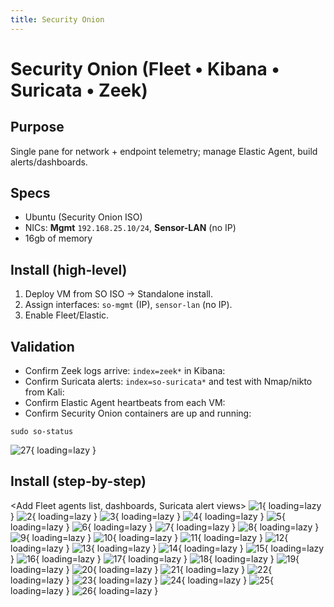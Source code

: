 ```yaml
---
title: Security Onion
---
```


# Security Onion (Fleet • Kibana • Suricata • Zeek)

## Purpose
Single pane for network + endpoint telemetry; manage Elastic Agent, build alerts/dashboards.

## Specs
- Ubuntu (Security Onion ISO)
- NICs: **Mgmt** `192.168.25.10/24`, **Sensor-LAN** (no IP)
- 16gb of memory

## Install (high‑level)
1. Deploy VM from SO ISO → Standalone install.
2. Assign interfaces: `so-mgmt` (IP), `sensor-lan` (no IP).
3. Enable Fleet/Elastic.

## Validation
- Confirm Zeek logs arrive: `index=zeek*` in Kibana:
- Confirm Suricata alerts: `index=so-suricata*` and test with Nmap/nikto from Kali:
- Confirm Elastic Agent heartbeats from each VM:
- Confirm Security Onion containers are up and running:
```
sudo so-status
```
![27](img/securityonion/27.png){ loading=lazy }

## Install (step-by-step)
<Add Fleet agents list, dashboards, Suricata alert views>
![1](img/securityonion/1.png){ loading=lazy }
![2](img/securityonion/2.png){ loading=lazy }
![3](img/securityonion/3.png){ loading=lazy }
![4](img/securityonion/4.png){ loading=lazy }
![5](img/securityonion/5.png){ loading=lazy }
![6](img/securityonion/6.png){ loading=lazy }
![7](img/securityonion/7.png){ loading=lazy }
![8](img/securityonion/8.png){ loading=lazy }
![9](img/securityonion/9.png){ loading=lazy }
![10](img/securityonion/10.png){ loading=lazy }
![11](img/securityonion/11.png){ loading=lazy }
![12](img/securityonion/12.png){ loading=lazy }
![13](img/securityonion/13.png){ loading=lazy }
![14](img/securityonion/14.png){ loading=lazy }
![15](img/securityonion/15.png){ loading=lazy }
![16](img/securityonion/16.png){ loading=lazy }
![17](img/securityonion/17.png){ loading=lazy }
![18](img/securityonion/18.png){ loading=lazy }
![19](img/securityonion/19.png){ loading=lazy }
![20](img/securityonion/20.png){ loading=lazy }
![21](img/securityonion/21.png){ loading=lazy }
![22](img/securityonion/22.png){ loading=lazy }
![23](img/securityonion/23.png){ loading=lazy }
![24](img/securityonion/24.png){ loading=lazy }
![25](img/securityonion/25.png){ loading=lazy }
![26](img/securityonion/26.png){ loading=lazy }
